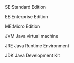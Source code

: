 SE:Standard Edition

EE:Enterprise Edition

ME:Micro Edition

JVM Java virtual machine 

JRE Java Runtime Environment

JDK Java Development Kit

